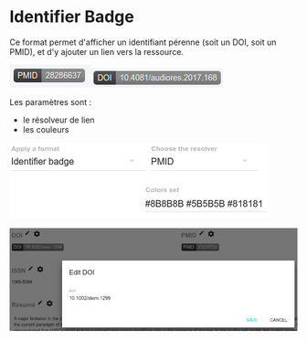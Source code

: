 # Identifier Badge

Ce format permet d'afficher un identifiant pérenne \(soit un DOI, soit un PMID\), et d'y ajouter un lien vers la ressource.

![Exemple d'Identifier Badge (PMID)](/assets/FormatIdentifierBadgePMID.png)![Exemple d'Identifier Badge (DOI)](/assets/FormatIdentifierBadgeDOI.png)

Les paramètres sont :

* le résolveur de lien
* les couleurs

![Paramètres du format Identifier Badge](/assets/FormatIdentifierBadgeParameters.png)

![Édition de la valeur du DOI](/assets/FormatIdentifierBadgeEditDOI.png)
